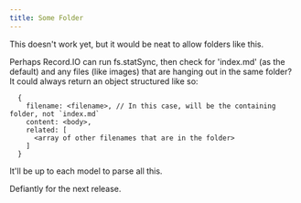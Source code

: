```yaml
---
title: Some Folder
---
```

This doesn't work yet, but it would be neat to allow folders like this.

Perhaps Record.IO can run fs.statSync, then check for 'index.md' (as the default) and 
any files (like images) that are hanging out in the same folder? It could always return an
object structured like so:

```
  {
    filename: <filename>, // In this case, will be the containing folder, not `index.md`
    content: <body>,
    related: [
      <array of other filenames that are in the folder>
    ]
  }
```

It'll be up to each model to parse all this.

Defiantly for the next release.
